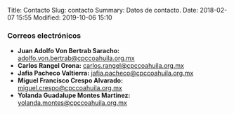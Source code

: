 Title: Contacto
Slug: contacto
Summary: Datos de contacto.
Date: 2018-02-07 15:55
Modified: 2019-10-06 15:10


### Correos electrónicos

* **Juan Adolfo Von Bertrab Saracho:** <adolfo.von.bertrab@cpccoahuila.org.mx>
* **Carlos Rangel Orona:** <carlos.rangel@cpccoahuila.org.mx>
* **Jafia Pacheco Valtierra:** <jafia.pacheco@cpccoahuila.org.mx>
* **Miguel Francisco Crespo Alvarado:** <miguel.crespo@cpccoahuila.org.mx>
* **Yolanda Guadalupe Montes Martinez:** <yolanda.montes@cpccoahuila.org.mx>
